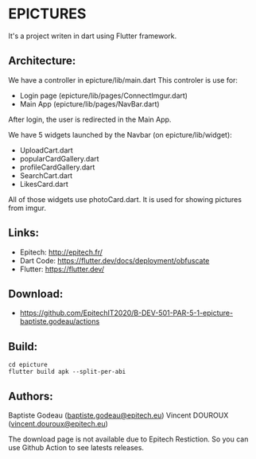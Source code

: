 EPICTURES
============
It's a project writen in dart using Flutter framework.


## Architecture:

We have a controller in epicture/lib/main.dart
This controler is use for:
- Login page (epicture/lib/pages/ConnectImgur.dart)
- Main App (epicture/lib/pages/NavBar.dart)

After login, the user is redirected in the Main App.

We have 5 widgets launched by the Navbar (on epicture/lib/widget):
- UploadCart.dart
- popularCardGallery.dart
- profileCardGallery.dart
- SearchCart.dart
- LikesCard.dart

All of those widgets use photoCard.dart. It is used for showing pictures from imgur.

## Links:
 + Epitech: http://epitech.fr/
 + Dart Code: https://flutter.dev/docs/deployment/obfuscate
 + Flutter: https://flutter.dev/

## Download:
 + https://github.com/EpitechIT2020/B-DEV-501-PAR-5-1-epicture-baptiste.godeau/actions

## Build:
```shell
cd epicture
flutter build apk --split-per-abi
```

## Authors:
Baptiste Godeau (baptiste.godeau@epitech.eu)
Vincent DOUROUX (vincent.douroux@epitech.eu)

The download page is not available due to Epitech Restiction. So you can use Github Action to see latests releases.
